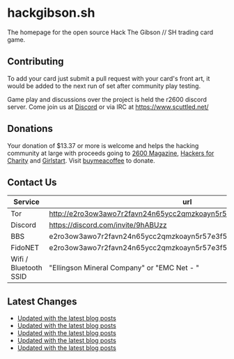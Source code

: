 # hackgibson.sh
The homepage for the open source Hack The Gibson // SH trading card game.


## Contributing

To add your card just submit a pull request with your card's front art, it would be added to the next run of set after community play testing.

Game play and discussions over the project is held the r2600 discord server. Come join us at [Discord](https://discord.com/invite/9hABUzz) or via IRC at https://www.scuttled.net/


## Donations

Your donation of $13.37 or more is welcome and helps the hacking community at large with proceeds going to [2600 Magazine](https://2600.com/), [Hackers for Charity](https://hackersforcharity.org) and [Girlstart](https://girlstart.org).  Visit [buymeacoffee](https://www.buymeacoffee.com/hackgibson.sh) to donate.


## Contact Us

Service | url
-|-
Tor | http://e2ro3ow3awo7r2favn24n65ycc2qmzkoayn5r57e3f56nvjwdcgg32ad.onion
Discord | https://discord.com/invite/9hABUzz
BBS | e2ro3ow3awo7r2favn24n65ycc2qmzkoayn5r57e3f56nvjwdcgg32ad.onion:23
FidoNET | e2ro3ow3awo7r2favn24n65ycc2qmzkoayn5r57e3f56nvjwdcgg32ad.onion:24554
Wifi / Bluetooth SSID | "Ellingson Mineral Company" or "EMC Net - <fidonet address>"

## Latest Changes
<!-- BLOG-POST-LIST:START -->
- [Updated with the latest blog posts](https://github.com/DFW2600/hackgibson.sh/commit/782e3fac7adef0c08ce9e09a0723d5fa0a7389a9)
- [Updated with the latest blog posts](https://github.com/DFW2600/hackgibson.sh/commit/667f3a1824be4995cc5ffa304f75e17b9de59e82)
- [Updated with the latest blog posts](https://github.com/DFW2600/hackgibson.sh/commit/23e3d3a444fdb8c6e70097a20baa43951ce6e60b)
- [Updated with the latest blog posts](https://github.com/DFW2600/hackgibson.sh/commit/af871240786e5842336c1beb3a201663fb957b92)
- [Updated with the latest blog posts](https://github.com/DFW2600/hackgibson.sh/commit/09501818b8634b6f55150d8158ca64d2d357cb89)
<!-- BLOG-POST-LIST:END -->
